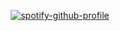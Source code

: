 
<p align="center">
    <a href="https://spotify-github-profile.vercel.app/api/view?uid=31hds44refljvemmswc35hr5px6i&amp;redirect=true"><img
            src="https://spotify-github-profile.vercel.app/api/view?uid=31hds44refljvemmswc35hr5px6i&amp;cover_image=true&amp;theme=default&amp;bar_color=53b14f&amp;bar_color_cover=true"
            alt="spotify-github-profile" /><br />
</p>
